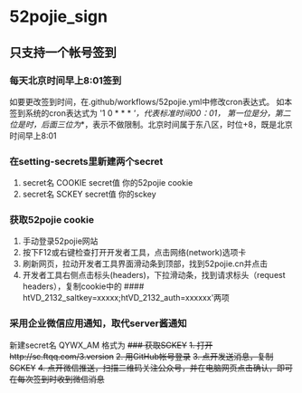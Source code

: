 # 52pojie_sign

## 只支持一个帐号签到
### 每天北京时间早上8:01签到
如要更改签到时间，在.github/workflows/52pojie.yml中修改cron表达式。
如本签到系统的cron表达式为 '1 0 * * * *'，代表标准时间00：01， 第一位是分，第二位是时，后面三位为**，表示不做限制。北京时间属于东八区，时位+8，既是北京时间早上8:01

### 在setting-secrets里新建两个secret
1. secret名 COOKIE
   secret值 你的52pojie cookie
2. secret名 SCKEY
   secret值 你的sckey
   
   
### 获取52pojie cookie
1. 手动登录52pojie网站
2. 按下F12或右键检查打开开发者工具，点击网络(network)选项卡
3. 刷新网页，拉动开发者工具界面滑动条到顶部，找到52pojie.cn并点击
4. 开发者工具右侧点击标头(headers)，下拉滑动条，找到请求标头（request headers），复制cookie中的 #### htVD_2132_saltkey=xxxxx;htVD_2132_auth=xxxxxx'两项


### 采用企业微信应用通知，取代server酱通知
新建secret名 QYWX_AM 
格式为
~~### 获取SCKEY~~
~~1. 打开http://sc.ftqq.com/3.version~~
~~2. 用GitHub帐号登录~~
~~3. 点开发送消息，复制SCKEY~~
~~4. 点开微信推送，扫描二维码关注公众号，并在电脑网页点击确认，即可在每次签到时收到微信消息~~
    
 
 
 
 
